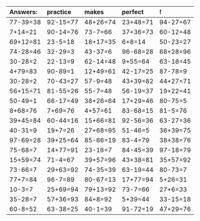 | Answers: | practice | makes | perfect | ! |
| :--- | :--- | :--- | :--- | :--- |
| 77-39=38 | 92-15=77 | 48+26=74 | 23+48=71 | 94-27=67 | 
| 7+14=21 | 90-14=76 | 73-7=66 | 37+36=73 | 60-12=48 | 
| 69+12=81 | 23-5=18 | 18+17=35 | 6+8=14 | 50-23=27 | 
| 74-28=46 | 32-29=3 | 43-37=6 | 96-68=28 | 68+28=96 | 
| 30-28=2 | 22-13=9 | 62-14=48 | 9+55=64 | 63-18=45 | 
| 4+79=83 | 90-89=1 | 12+49=61 | 42-17=25 | 87-78=9 | 
| 30-28=2 | 70-43=27 | 57-9=48 | 43+39=82 | 44+27=71 | 
| 56+15=71 | 81-55=26 | 55-7=48 | 56-19=37 | 19+22=41 | 
| 50-49=1 | 66-17=49 | 38+26=64 | 17+29=46 | 80-75=5 | 
| 8+68=76 | 7+69=76 | 4+57=61 | 83-68=15 | 81-5=76 | 
| 39+45=84 | 60-44=16 | 15+66=81 | 92-56=36 | 63-27=36 | 
| 40-31=9 | 19+7=26 | 27+68=95 | 51-46=5 | 36+39=75 | 
| 97-69=28 | 39+25=64 | 85-66=19 | 83-4=79 | 38+38=76 | 
| 75-68=7 | 14+77=91 | 23-16=7 | 84-45=39 | 97-18=79 | 
| 15+59=74 | 71-4=67 | 39+57=96 | 43+38=81 | 35+57=92 | 
| 73-66=7 | 29+63=92 | 74-35=39 | 63-19=44 | 80-73=7 | 
| 77+7=84 | 96-7=89 | 80-67=13 | 17+77=94 | 5+26=31 | 
| 10-3=7 | 25+69=94 | 79+13=92 | 73-7=66 | 27+6=33 | 
| 35-28=7 | 57+36=93 | 84+8=92 | 5+39=44 | 33-15=18 | 
| 60-8=52 | 63-38=25 | 40-1=39 | 91-72=19 | 47+29=76 | 
